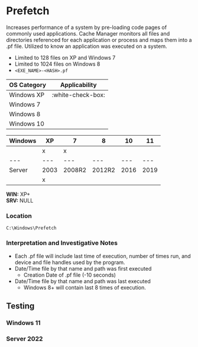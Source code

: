 # Prefetch
Increases performance of a system by pre-loading code pages of commonly used applications. Cache Manager monitors all files and directories referenced for each application or process and maps them into a .pf file. Utilized to know an application was executed on a system.
- Limited to 128 files on XP and Windows 7
- Limited to 1024 files on Windows 8
- `<EXE_NAME>-<HASH>.pf`

| OS Category | Applicability |
| --- | --- |
| Windows XP | :white-check-box: |
| Windows 7 |
| Windows 8 |
| Windows 10 |

| Windows | XP | 7 | 8 | 10 | 11 |
| --- | --- | --- | --- | --- | --- |
| | x | x | | | |
| --- | --- | --- | --- | --- | --- |
| Server | 2003 | 2008R2 | 2012R2 | 2016 | 2019 | 2022 |
| | x | | | | |

**WIN:** XP+ <br>
**SRV:** NULL

### Location
```plaintext
C:\Windows\Prefetch
```

### Interpretation and Investigative Notes
- Each .pf file will include last time of execution, number of times run, and device and file handles used by the program.
- Date/Time file by that name and path was first executed
  - Creation Date of .pf file (-10 seconds)
- Date/Time file by that name and path was last executed
  - Windows 8+ will contain last 8 times of execution.

## Testing

### Windows 11


### Server 2022
